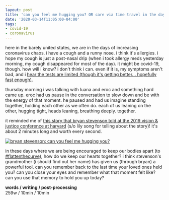 ```yaml
---
layout: post
title: 'can you feel me hugging you? OR care via time travel in the days of covid-19'
date: '2020-03-14T11:05:00-04:00'
tags:
- covid-19
- coronavirus
--- 
```



here in the barely united states, we are in the days of increasing coronavirus chaos. i have a cough and a runny nose. i think it's allergies. i hope my cough is just a post-nasal drip (when i took allergy meds yesterday morning, my cough disappeared for most of the day). it might be covid-19, though. how will i know? i don't think i can. even if it is, my symptoms aren't bad, and i [hear the tests are limited (though it's getting better... hopefully fast enough)](https://www.vox.com/science-and-health/2020/3/12/21175034/coronavirus-covid-19-testing-usa).

thursday morning i was talking with luana and eroc and something hard came up. eroc had us pause in the conversation to slow down and be with the energy of that moment. he paused and had us imagine standing together, holding each other as we often do. each of us leaning on the other, hugging tight, heads leaning, breathing deeply. together. 

it reminded me of [this story that bryan stevenson told at the 2019 vision & justice conference at harvard](https://youtu.be/lAR-mPJKixk?t=9942) (s/o lily song for telling about the story)! it's about 2 minutes long and worth every second. 

[![bryan stevenson: can you feel me hugging you?](https://i.imgur.com/lPhZ4t1.png)](https://youtu.be/lAR-mPJKixk?t=9942)

in these days where we are being encouraged to keep our bodies apart (to [#flattenthecurve](https://www.vox.com/2020/3/10/21171481/coronavirus-us-cases-quarantine-cancellation)), how do we keep our hearts together? i think stevenson's grandmother (i should find out her name) has given us (through bryan) a powerful tool. can you remember back to the last time your loved ones held you? can you close your eyes and remember what that moment felt like? can you use that memory to hold you up today? 

<!-- hyperlink bank -->


<!-- &#042; = asterisk -->
<!-- &#039; = single quote '-->

**words / writing / post-processing**  
259w / 10min / 10min